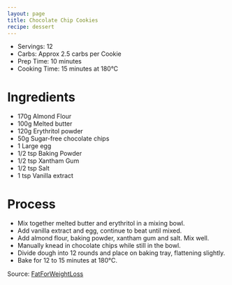 ```yaml
---
layout: page
title: Chocolate Chip Cookies
recipe: dessert
---
```


* Servings: 12
* Carbs: Approx 2.5 carbs per Cookie
* Prep Time: 10 minutes
* Cooking Time: 15 minutes at 180&deg;C

# Ingredients
* 170g Almond Flour
* 100g Melted butter
* 120g Erythritol powder
* 50g Sugar-free chocolate chips
* 1 Large egg
* 1/2 tsp Baking Powder
* 1/2 tsp Xantham Gum
* 1/2 tsp Salt
* 1 tsp Vanilla extract

# Process
* Mix together melted butter and erythritol in a mixing bowl.
* Add vanilla extract and egg, continue to beat until mixed.
* Add almond flour, baking powder, xantham gum and salt. Mix well.
* Manually knead in chocolate chips while still in the bowl.
* Divide dough into 12 rounds and place on baking tray, flattening slightly.
* Bake for 12 to 15 minutes at 180&deg;C.

Source: [FatForWeightLoss](https://www.fatforweightloss.com.au/keto-chocolate-chip-cookies/)